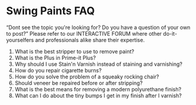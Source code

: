 Swing Paints FAQ
================

&ldquo;Dont see the topic you're looking for? Do you have a question of your own to post?&rdquo; Please refer to our INTERACTIVE FORUM where other do-it-yourselfers and professionals alike share their expertise.
1.	What is the best stripper to use to remove paint?
2.	What is the Plus in Prime-it Plus?
3.	Why should I use Stain'n Varnish instead of staining and varnishing?
4.	How do you repair cigarette burns?
5.	How do you solve the problem of a squeaky rocking chair?
6.	Should veneer be repaired before or after stripping?
7.	What is the best means for removing a modern polyurethane finish?
8.	What can I do about the tiny bumps I get in my finish after I varnish?
